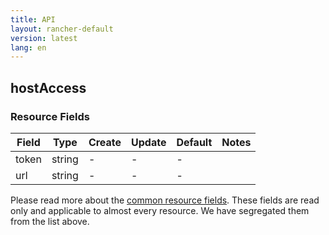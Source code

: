 ```yaml
---
title: API
layout: rancher-default
version: latest
lang: en
---
```


## hostAccess



### Resource Fields

Field | Type | Create | Update | Default | Notes
---|---|---|---|---|---
token | string | - | - | - | 
url | string | - | - | - | 


Please read more about the [common resource fields]({{site.baseurl}}/rancher/{{page.version}}/{{page.lang}}/api/common/). 
These fields are read only and applicable to almost every resource. We have segregated them from the list above.







